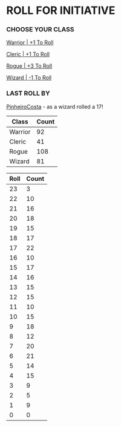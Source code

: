 # ROLL FOR INITIATIVE
### CHOOSE YOUR CLASS

[Warrior | +1 To Roll](https://github.com/benjaminsampica/benjaminsampica/issues/new?title=roll%7Cwarrior&body=Just+click+%27Submit+new+issue%27.)

[Cleric | +1 To Roll](https://github.com/benjaminsampica/benjaminsampica/issues/new?title=roll%7Ccleric&body=Just+click+%27Submit+new+issue%27.)

[Rogue | +3 To Roll](https://github.com/benjaminsampica/benjaminsampica/issues/new?title=roll%7Crogue&body=Just+click+%27Submit+new+issue%27.)

[Wizard | -1 To Roll](https://github.com/benjaminsampica/benjaminsampica/issues/new?title=roll%7Cwizard&body=Just+click+%27Submit+new+issue%27.)
### LAST ROLL BY
[PinheiroCosta](https://www.github.com/PinheiroCosta) - as a wizard rolled a 17!

|Class|Count|
|-|-|
|Warrior|92|
|Cleric|41|
|Rogue|108|
|Wizard|81|

|Roll|Count|
|-|-|
|23|3
|22|10
|21|16
|20|18
|19|15
|18|17
|17|22
|16|10
|15|17
|14|16
|13|15
|12|15
|11|10
|10|15
|9|18
|8|12
|7|20
|6|21
|5|14
|4|15
|3|9
|2|5
|1|9
|0|0
